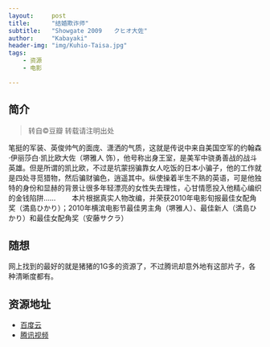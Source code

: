 ```yaml
---
layout:     post
title:      "结婚欺诈师"
subtitle:   "Showgate 2009　　クヒオ大佐"
author:     "Kabayaki"
header-img: "img/Kuhio-Taisa.jpg"
tags:
    - 资源
    - 电影

---
```


## 简介
>转自©豆瓣 转载请注明出处

笔挺的军装、英俊帅气的面庞、潇洒的气质，这就是传说中来自美国空军的约翰森·伊丽莎白·凯比欧大佐（堺雅人 饰），他号称出身王室，是美军中骁勇善战的战斗英雄。但是所谓的凯比欧，不过是坑蒙拐骗靠女人吃饭的日本小骗子，他的工作就是四处寻觅猎物，然后骗财骗色，逍遥其中。纵使操着半生不熟的英语，可是他独特的身份和显赫的背景让很多年轻漂亮的女性失去理性，心甘情愿投入他精心编织的金钱陷阱…… 
　　本片根据真实人物改编，并荣获2010年电影旬报最佳女配角奖（満島ひかり）；2010年横滨电影节最佳男主角（堺雅人）、最佳新人（満島ひかり）和最佳女配角奖（安藤サクラ）

## 随想

网上找到的最好的就是猪猪的1G多的资源了，不过腾讯却意外地有这部片子，各种清晰度都有。

## 资源地址

* [百度云](http://pan.baidu.com/s/1gdthhpL)
* [腾讯视频](https://v.qq.com/x/cover/k22e1q8q5hyz0nu/g0022p1owd8.html)

